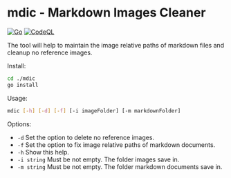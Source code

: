 # mdic - Markdown Images Cleaner

[![Go](https://github.com/bunnier/mdic/actions/workflows/go.yml/badge.svg)](https://github.com/bunnier/mdic/actions/workflows/go.yml)
[![CodeQL](https://github.com/bunnier/mdic/actions/workflows/codeql-analysis.yml/badge.svg)](https://github.com/bunnier/mdic/actions/workflows/codeql-analysis.yml)

The tool will help to maintain the image relative paths of markdown files and cleanup no reference images.

Install:

```bash
cd ./mdic
go install
```

Usage:

```bash
mdic [-h] [-d] [-f] [-i imageFolder] [-m markdownFolder] 
```

Options:

- `-d` Set the option to delete no reference images.
- `-f` Set the option to fix image relative paths of markdown documents.
- `-h` Show this help.
- `-i string` Must be not empty. The folder images save in.
- `-m string` Must be not empty. The folder markdown documents save in.
